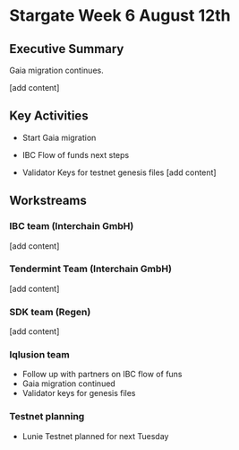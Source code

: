 # Stargate Week 6 August 12th

## Executive Summary
Gaia migration continues.

[add content]



## Key Activities
* Start Gaia migration

* IBC Flow of funds next steps

* Validator Keys for testnet genesis files
[add content]

## Workstreams


### IBC team (Interchain GmbH)

[add content]

### Tendermint Team (Interchain GmbH)

[add content]


### SDK team (Regen)

[add content]


### Iqlusion team

* Follow up with partners on IBC flow of funs
* Gaia migration continued
* Validator keys for genesis files

### Testnet planning

* Lunie Testnet planned for next Tuesday
